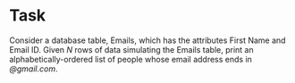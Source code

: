 ﻿# Task
Consider a database table, Emails, which has the attributes First Name and Email ID. Given *N* rows of data simulating the Emails table, print an alphabetically-ordered list of people whose email address ends in *@gmail.com*.